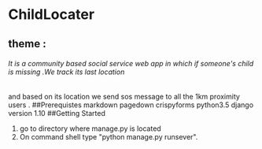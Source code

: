 # ChildLocater
## theme :
###### It is a community based social service web app in which if someone's child is missing .We track its last location
and based on its location we send sos message to all the 1km proximity users .
##Prerequistes
markdown
pagedown
crispyforms
python3.5
django version 1.10
##Getting Started
1) go to directory where manage.py is located
2) On command shell type "python manage.py runsever".




